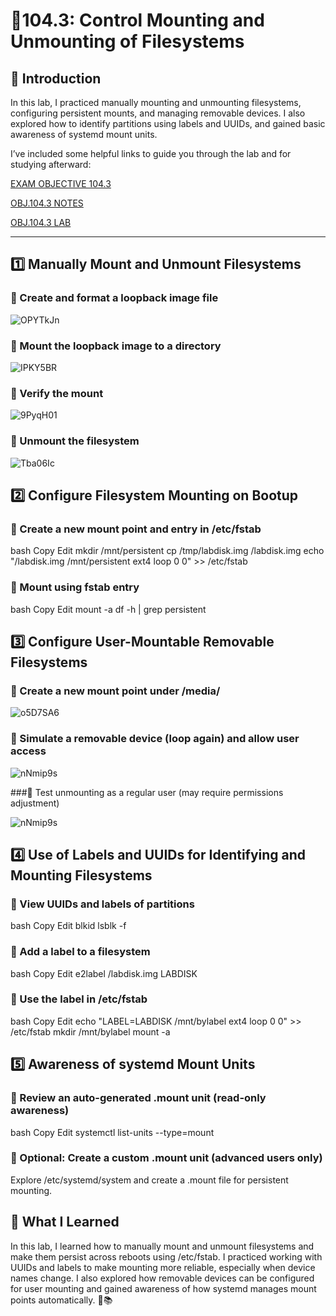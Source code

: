 # 📁104.3: Control Mounting and Unmounting of Filesystems

## 📝 Introduction
In this lab, I practiced manually mounting and unmounting filesystems, configuring persistent mounts, and managing removable devices. I also explored how to identify partitions using labels and UUIDs, and gained basic awareness of systemd mount units.


I’ve included some helpful links to guide you through the lab and for studying afterward:

[EXAM OBJECTIVE 104.3](https://www.lpi.org/our-certifications/exam-101-102-objectives/#104.3_Control_mounting_and_unmounting_of_filesystems)

[OBJ.104.3 NOTES]()

[OBJ.104.3 LAB](https://1drv.ms/w/c/354f1c8d534fbced/EYSMSGN-WCJNhGUUcUGPqaQBDhp9DecYouOP4zA46M_WeQ?e=cGYP33)

---

## 1️⃣ Manually Mount and Unmount Filesystems
### 🔹 Create and format a loopback image file

![OPYTkJn](https://github.com/user-attachments/assets/8b3b976c-3da5-4f36-8472-dc6bebad1e55)

### 🔹 Mount the loopback image to a directory

![IPKY5BR](https://github.com/user-attachments/assets/25955fea-4a61-469c-9e28-81409ce81f47)

### 🔹 Verify the mount

![9PyqH01](https://github.com/user-attachments/assets/bdcc8254-52a4-4140-a323-0ad38e835380)

### 🔹 Unmount the filesystem

![Tba06Ic](https://github.com/user-attachments/assets/4aa18513-f151-48f4-9a58-fb0425a247a2)

## 2️⃣ Configure Filesystem Mounting on Bootup
### 🔹 Create a new mount point and entry in /etc/fstab

bash
Copy
Edit
mkdir /mnt/persistent
cp /tmp/labdisk.img /labdisk.img
echo "/labdisk.img /mnt/persistent ext4 loop 0 0" >> /etc/fstab
### 🔹 Mount using fstab entry

bash
Copy
Edit
mount -a
df -h | grep persistent
## 3️⃣ Configure User-Mountable Removable Filesystems
### 🔹 Create a new mount point under /media/

![o5D7SA6](https://github.com/user-attachments/assets/48b57d7a-d88a-4429-867d-9627082d4662)

### 🔹 Simulate a removable device (loop again) and allow user access

![nNmip9s](https://github.com/user-attachments/assets/75a62604-a54e-4395-a97c-b45c5ea4ee6b)

###🔹 Test unmounting as a regular user (may require permissions adjustment)

![nNmip9s](https://github.com/user-attachments/assets/32d9c270-4c21-42e1-9d1d-40d86e4bc431)

## 4️⃣ Use of Labels and UUIDs for Identifying and Mounting Filesystems
### 🔹 View UUIDs and labels of partitions

bash
Copy
Edit
blkid
lsblk -f
### 🔹 Add a label to a filesystem

bash
Copy
Edit
e2label /labdisk.img LABDISK
### 🔹 Use the label in /etc/fstab

bash
Copy
Edit
echo "LABEL=LABDISK /mnt/bylabel ext4 loop 0 0" >> /etc/fstab
mkdir /mnt/bylabel
mount -a
## 5️⃣ Awareness of systemd Mount Units
### 🔹 Review an auto-generated .mount unit (read-only awareness)

bash
Copy
Edit
systemctl list-units --type=mount
### 🔹 Optional: Create a custom .mount unit (advanced users only)
Explore /etc/systemd/system and create a .mount file for persistent mounting.


## 🧠 What I Learned
In this lab, I learned how to manually mount and unmount filesystems and make them persist across reboots using /etc/fstab. I practiced working with UUIDs and labels to make mounting more reliable, especially when device names change. I also explored how removable devices can be configured for user mounting and gained awareness of how systemd manages mount points automatically. 🧩📚

